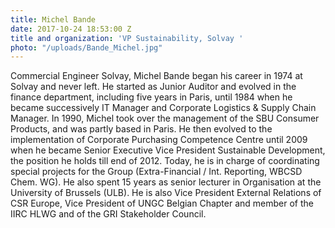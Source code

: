 ```yaml
---
title: Michel Bande
date: 2017-10-24 18:53:00 Z
title and organization: 'VP Sustainability, Solvay '
photo: "/uploads/Bande_Michel.jpg"
---
```


Commercial Engineer Solvay, Michel Bande began his career in 1974 at Solvay and never left. He started as Junior Auditor and evolved in the finance department, including five years in Paris, until 1984 when he became successively IT Manager and Corporate Logistics & Supply Chain Manager. In 1990, Michel took over the management of the SBU Consumer Products, and was partly based in Paris. He then evolved to the implementation of Corporate Purchasing Competence Centre until 2009 when he became Senior Executive Vice President Sustainable Development, the position he holds till end of 2012. Today, he is in charge of coordinating special projects for the Group (Extra-Financial / Int. Reporting, WBCSD Chem. WG). He also spent 15 years as senior lecturer in Organisation at the University of Brussels (ULB). He is also Vice President External Relations of CSR Europe, Vice President of UNGC Belgian Chapter and member of the IIRC HLWG and of the GRI Stakeholder Council.